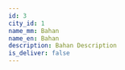 ```yaml
---
id: 3
city_id: 1
name_mm: Bahan
name_en: Bahan
description: Bahan Description
is_deliver: false
---
```

